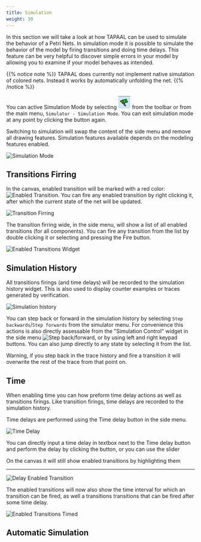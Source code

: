 ```yaml
---
title: Simulation
weight: 30
---
```


In this section we will take a look at how TAPAAL can be used to simulate the behavior of a Petri Nets.
In simulation mode it is possible to simulate the behavior of the model by firing transitions and doing time delays. This feature can be very helpful to discover simple errors in your model by allowing you to examine if your model behaves as intended.

{{% notice note %}}
TAPAAL does currently not implement native simulation of colored nets. Instead it works by automatically unfolding the net. 
{{% /notice %}}

You can active Simulation Mode by selecting ![Simulation](/gui/simulation-indicator.png?classes=inline) from the toolbar or from the main menu, `Simulator - Simulation Mode`. You can exit simulation mode at any point by clicking the button again. 

Switching to simulation will swap the content of the side menu and remove all drawing features.
Simulation features available depends on the modeling features enabled. 

![Simulation Mode](simulationmode-gui.png)

## Transitions Firring

In the canvas, enabled transition will be marked with a red color: ![Enabled Transition](enabled-transition.png?classes=inline). You can fire any enabled transition by right clicking it, after which the current state of the net will be updated. 

![Transition Firring](transitions-firring.gif)

The transition firring wide, in the side menu, will show a list of all enabled transitions (for all components). 
You can fire any transition from the list by double clicking it or selecting and pressing the Fire button. 

![Enabled Transitions Widget](enabled-transitions.png)

## Simulation History

All transitions firings (and time delays) will be recorded to the simulation history widget. This is also used to display counter examples or traces generated by verification. 

![Simulation history](simulation-history.png)

You can step back or forward in the simulation history by selecting `Step backwards`/`Step forwards` from the simulator menu.
For convenience this actions is also directly assessable from the "Simulation Control" widget in the side menu ![Step back/forward](history-control.png?classes=inline), or by using left and right keypad buttons. 
You can also jump directly to any state by selecting it from the list. 

Warning, if you step back in the trace history and fire a transition it will overwrite the rest of the trace from that point on. 

## Time 
When enabling time you can how preform time delay actions as well as transitions firings. Like transition firings, time delays are recorded to the simulation history. 

Time delays are performed using the Time delay button in the side menu. 

![Time Delay](time-delay.png)

You can directly input a time delay in textbox next to the Time delay button and perform the delay by clicking the button, or you can use the slider 

On the canvas it will still show enabled transitions by highlighting them 


----

![Delay Enabled Transition](denabled-transition.png?classes=inline)

The enabled transitions will now also show the time interval for which an transition can be fired, as well a transitions transitions that can be fired after some time delay. 

![Enabled Transitions Timed](enabled-transitions-timed.png)






## Automatic Simulation 



